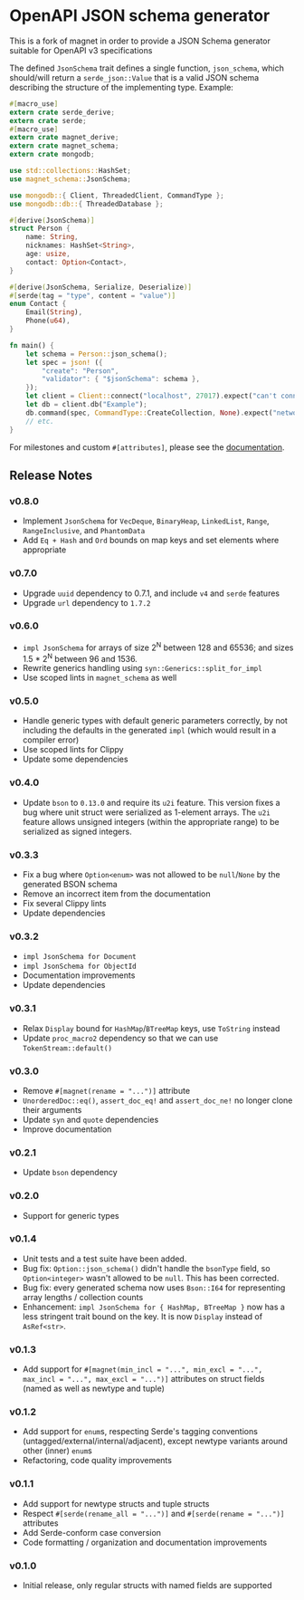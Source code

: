 # OpenAPI JSON schema generator

This is a fork of magnet in order to provide a JSON Schema generator suitable for OpenAPI v3 specifications

The defined `JsonSchema` trait defines a single function, `json_schema`, which should/will return a `serde_json::Value` that is a valid JSON schema describing the structure of the implementing type. Example:

```rust
#[macro_use]
extern crate serde_derive;
extern crate serde;
#[macro_use]
extern crate magnet_derive;
extern crate magnet_schema;
extern crate mongodb;

use std::collections::HashSet;
use magnet_schema::JsonSchema;

use mongodb::{ Client, ThreadedClient, CommandType };
use mongodb::db::{ ThreadedDatabase };

#[derive(JsonSchema)]
struct Person {
    name: String,
    nicknames: HashSet<String>,
    age: usize,
    contact: Option<Contact>,
}

#[derive(JsonSchema, Serialize, Deserialize)]
#[serde(tag = "type", content = "value")]
enum Contact {
    Email(String),
    Phone(u64),
}

fn main() {
    let schema = Person::json_schema();
    let spec = json! ({
        "create": "Person",
        "validator": { "$jsonSchema": schema },
    });
    let client = Client::connect("localhost", 27017).expect("can't connect to mongod");
    let db = client.db("Example");
    db.command(spec, CommandType::CreateCollection, None).expect("network error");
    // etc.
}
```

For milestones and custom `#[attributes]`, please see the [documentation](https://docs.rs/magnet_schema).

## Release Notes

### v0.8.0

* Implement `JsonSchema` for `VecDeque`, `BinaryHeap`, `LinkedList`, `Range`, `RangeInclusive`, and `PhantomData`
* Add `Eq + Hash` and `Ord` bounds on map keys and set elements where appropriate

### v0.7.0

* Upgrade `uuid` dependency to 0.7.1, and include `v4` and `serde` features
* Upgrade `url` dependency to `1.7.2`

### v0.6.0

* `impl JsonSchema` for arrays of size 2<sup>N</sup> between 128 and 65536; and sizes 1.5 * 2<sup>N</sup> between 96 and 1536.
* Rewrite generics handling using `syn::Generics::split_for_impl`
* Use scoped lints in `magnet_schema` as well

### v0.5.0

* Handle generic types with default generic parameters correctly, by not including the defaults in the generated `impl` (which would result in a compiler error)
* Use scoped lints for Clippy
* Update some dependencies

### v0.4.0

* Update `bson` to `0.13.0` and require its `u2i` feature. This version fixes a
  bug where unit struct were serialized as 1-element arrays. The `u2i` feature
  allows unsigned integers (within the appropriate range) to be serialized as
  signed integers.

### v0.3.3

* Fix a bug where `Option<enum>` was not allowed to be `null`/`None` by the
  generated BSON schema
* Remove an incorrect item from the documentation
* Fix several Clippy lints
* Update dependencies

### v0.3.2

* `impl JsonSchema for Document`
* `impl JsonSchema for ObjectId`
* Documentation improvements
* Update dependencies

### v0.3.1

* Relax `Display` bound for `HashMap`/`BTreeMap` keys, use `ToString` instead
* Update `proc_macro2` dependency so that we can use `TokenStream::default()`

### v0.3.0

* Remove `#[magnet(rename = "...")]` attribute
* `UnorderedDoc::eq()`, `assert_doc_eq!` and `assert_doc_ne!` no longer clone their arguments
* Update `syn` and `quote` dependencies
* Improve documentation

### v0.2.1

* Update `bson` dependency

### v0.2.0

* Support for generic types

### v0.1.4

* Unit tests and a test suite have been added.
* Bug fix: `Option::json_schema()` didn't handle the `bsonType` field, so `Option<integer>` wasn't allowed to be `null`. This has been corrected.
* Bug fix: every generated schema now uses `Bson::I64` for representing array lengths / collection counts
* Enhancement: `impl JsonSchema for { HashMap, BTreeMap }` now has a less stringent trait bound on the key. It is now `Display` instead of `AsRef<str>`.

### v0.1.3

* Add support for `#[magnet(min_incl = "...", min_excl = "...", max_incl = "...", max_excl = "...")]` attributes on struct fields (named as well as newtype and tuple)

### v0.1.2

* Add support for `enum`s, respecting Serde's tagging conventions (untagged/external/internal/adjacent), except newtype variants around other (inner) `enum`s
* Refactoring, code quality improvements

### v0.1.1

* Add support for newtype structs and tuple structs
* Respect `#[serde(rename_all = "...")]` and `#[serde(rename = "...")]` attributes
* Add Serde-conform case conversion
* Code formatting / organization and documentation improvements

### v0.1.0

* Initial release, only regular structs with named fields are supported
